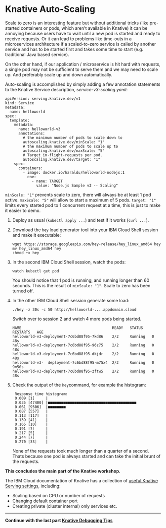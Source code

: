# Knative Auto-Scaling

Scale to zero is an interesting feature but without additional tricks (like pre-started containers or pods, which aren't available in Knative) it can be annoying because users have to wait until a new pod is started and ready to receive requests. Or it can lead to problems like time-outs in a microservices architecture if a scaled-to-zero service is called by another service and has to be started first and takes some time to start (e.g. traditional Java based service). 

On the other hand, if our application / microservice is hit hard with requests, a single pod may not be sufficient to serve them and we may need to scale up. And preferably scale up and down automatically.

Auto-scaling is accomplished by simply adding a few annotation statements to the Knative Service description, *service-v3-scaling.yaml*:
```
apiVersion: serving.knative.dev/v1
kind: Service
metadata:
  name: helloworld
spec:
  template:
    metadata:
      name: helloworld-v3
      annotations:
        # the minimum number of pods to scale down to
        autoscaling.knative.dev/minScale: "1"
        # the maximum number of pods to scale up to
        autoscaling.knative.dev/maxScale: "5"
        # Target in-flight-requests per pod.
        autoscaling.knative.dev/target: "1"
    spec:
      containers:
        - image: docker.io/haraldu/helloworld-nodejs:1
          env:
            - name: TARGET
              value: "Node.js Sample v3 -- Scaling"
```
`minScale: "1"` prevents scale to zero, there will always be at least 1 pod active.
`maxScale: "5"` will allow to start a maximum of 5 pods.
`target: "1"` limits every started pod to 1 concurrent request at a time, this is just to make it easier to demo. 


1. Deploy as usual (`kubectl apply ...`) and test if it works (`curl ...`).

1. Download the `hey` load generator tool into your IBM Cloud Shell session and make it executable:
   ```
   wget https://storage.googleapis.com/hey-release/hey_linux_amd64 hey
   mv hey_linux_amd64 hey
   chmod +x hey
   ```
1. In the second IBM Cloud Shell session, watch the pods:
   ```
   watch kubectl get pod
   ```
   You should notice that 1 pod is running, and running longer than 60 seconds. This is the result of `minScale: "1"`. Scale to zero has been turned off.
   
1. In the other IBM Cloud Shell session generate some load:
   ```
   ./hey -z 30s -c 50 http://helloworld-....appdomain.cloud   
   ```
   Switch over to session 2 and watch 4 more pods being started.
   ```
   NAME                                         READY   STATUS    RESTARTS   AGE
   helloworld-v3-deployment-7c6bd88f95-7kd86    2/2     Running   0          48s
   helloworld-v3-deployment-7c6bd88f95-96z75    2/2     Running   0          48s
   helloworld-v3-deployment-7c6bd88f95-dkjdr    2/2     Running   0          48s
   helloworld-v3-  deployment-7c6bd88f95-m75x4  2/2     Running   0          9m50s
   helloworld-v3-deployment-7c6bd88f95-zftw5    2/2     Running   0          48s
   ```
5. Check the output of the `hey`command, for example the histogram:
   ```
    Response time histogram:
    0.009 [1]     |
    0.035 [47400] |■■■■■■■■■■■■■■■■■■■■■■■■■■■■■■■■■■■■■■■■
    0.061 [9506]  |■■■■■■■■
    0.087 [557]   |
    0.113 [117]   |
    0.139 [41]    |
    0.165 [10]    |
    0.191 [7]     |
    0.217 [5]     |
    0.244 [7]     |
    0.270 [33]    |
   ```
   None of the requests took much longer than a quarter of a second. Thats because one pod is always started and can take the initial brunt of the requests.
  
**This concludes the main part of the Knative workshop.**   

The IBM Cloud documentation of Knative has a collection of [useful Knative Serving settings](https://cloud.ibm.com/docs/containers?topic=containers-serverless-apps-knative#knative-service-settings), including:

* Scaling based on CPU or number of requests
* Changing default container port
* Creating private (cluster internal) only services
etc.
  
---

__Continue with the last part [Knative Debugging Tips](7-Debugging.md)__